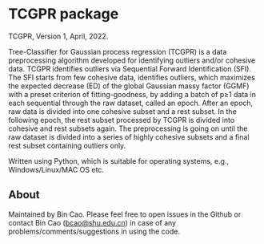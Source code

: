 # TCGPR package 
TCGPR, Version 1, April, 2022. 


Tree-Classifier for Gaussian process regression (TCGPR) is a data preprocessing algorithm developed for identifying outliers and/or cohesive data. TCGPR identifies outliers via Sequential Forward Identification (SFI). The SFI starts from few cohesive data, identifies outliers, which maximizes the expected decrease (ED) of the global Gaussian massy factor (GGMF) with a preset criterion of fitting-goodness, by adding a batch of p≥1 data in each sequential through the raw dataset, called an epoch. After an epoch, raw data is divided into one cohesive subset and a rest subset. In the following epoch, the rest subset processed by TCGPR is divided into cohesive and rest subsets again. The preprocessing is going on until the raw dataset is divided into a series of highly cohesive subsets and a final rest subset containing outliers only. 

Written using Python, which is suitable for operating systems, e.g., Windows/Linux/MAC OS etc.

## About 
Maintained by Bin Cao. Please feel free to open issues in the Github or contact Bin Cao
(bcao@shu.edu.cn) in case of any problems/comments/suggestions in using the code. 

